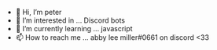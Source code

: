 - 👋 Hi, I’m peter
- 👀 I’m interested in ... Discord bots
- 🌱 I’m currently learning ... javascript
- 📫 How to reach me ... abby lee miller#0661 on discord <33

<!---
peter-xxxx/peter-xxxx is a ✨ special ✨ repository because its `README.md` (this file) appears on your GitHub profile.
You can click the Preview link to take a look at your changes.
--->
